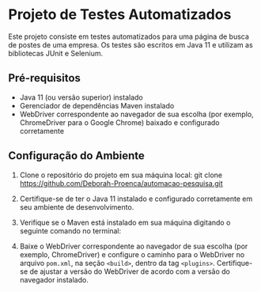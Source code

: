 # Projeto de Testes Automatizados

Este projeto consiste em testes automatizados para uma página de busca de postes de uma empresa. Os testes são escritos em Java 11 e utilizam as bibliotecas JUnit e Selenium.

## Pré-requisitos

- Java 11 (ou versão superior) instalado
- Gerenciador de dependências Maven instalado
- WebDriver correspondente ao navegador de sua escolha (por exemplo, ChromeDriver para o Google Chrome) baixado e configurado corretamente

## Configuração do Ambiente

1. Clone o repositório do projeto em sua máquina local:
git clone https://github.com/Deborah-Proenca/automacao-pesquisa.git

3. Certifique-se de ter o Java 11 instalado e configurado corretamente em seu ambiente de desenvolvimento.

4. Verifique se o Maven está instalado em sua máquina digitando o seguinte comando no terminal:

5. Baixe o WebDriver correspondente ao navegador de sua escolha (por exemplo, ChromeDriver) e configure o caminho para o WebDriver no arquivo `pom.xml`, na seção `<build>`, dentro da tag `<plugins>`. Certifique-se de ajustar a versão do WebDriver de acordo com a versão do navegador instalado.

